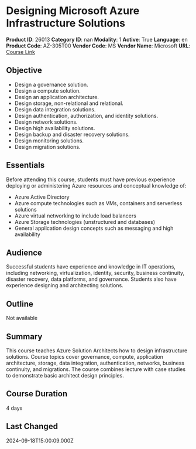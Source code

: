 # Designing Microsoft Azure Infrastructure Solutions

**Product ID**: 26013
**Category ID**: nan
**Modality**: 1
**Active**: True
**Language**: en
**Product Code**: AZ-305T00
**Vendor Code**: MS
**Vendor Name**: Microsoft
**URL**: [Course Link](https://www.fastlaneus.com/course/microsoft-az-305t00)

## Objective
- Design a governance solution.
- Design a compute solution.
- Design an application architecture.
- Design storage, non-relational and relational.
- Design data integration solutions.
- Design authentication, authorization, and identity solutions.
- Design network solutions.
- Design high availability solutions.
- Design backup and disaster recovery solutions.
- Design monitoring solutions.
- Design migration solutions.

## Essentials
Before attending this course, students must have previous experience deploying or administering Azure resources and conceptual knowledge of:


- Azure Active Directory
- Azure compute technologies such as VMs, containers and serverless solutions
- Azure virtual networking to include load balancers
- Azure Storage technologies (unstructured and databases)
- General application design concepts such as messaging and high availability

## Audience
Successful students have experience and knowledge in IT operations, including networking, virtualization, identity, security, business continuity, disaster recovery, data platforms, and governance. Students also have experience designing and architecting solutions.

## Outline
Not available

## Summary
This course teaches Azure Solution Architects how to design infrastructure solutions. Course topics cover governance, compute, application architecture, storage, data integration, authentication, networks, business continuity, and migrations. The course combines lecture with case studies to demonstrate basic architect design principles.

## Course Duration
4 days

## Last Changed
2024-09-18T15:00:09.000Z
